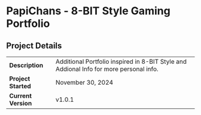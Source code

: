 # PapiChans - 8-BIT Style Gaming Portfolio

## Project Details

|                     |                     |
| ------------------- | --------------------|
| **Description**     | Additional Portfolio inspired in 8-BIT Style and Addional Info for more personal info.|
| **Project Started**    | November 30, 2024 |
| **Current Version** | v1.0.1 |